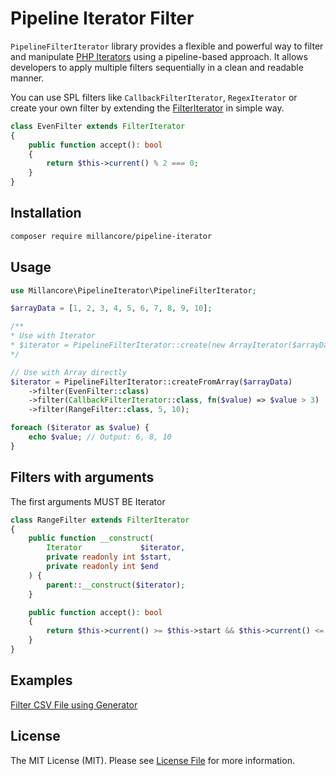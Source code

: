 
# Pipeline Iterator Filter

`PipelineFilterIterator` library provides a flexible and powerful way to filter
and manipulate [PHP Iterators](https://www.php.net/manual/en/spl.iterators.php)
using a pipeline-based approach. It allows developers to apply multiple filters sequentially 
in a clean and readable manner.

You can use SPL filters like 
`CallbackFilterIterator`, `RegexIterator` or create your own filter by extending the 
[FilterIterator](https://www.php.net/manual/en/class.filteriterator.php) in simple way.

```php
class EvenFilter extends FilterIterator
{
    public function accept(): bool
    {
        return $this->current() % 2 === 0;
    }
}
```

## Installation

```bash
composer require millancore/pipeline-iterator
```

## Usage

```php
use Millancore\PipelineIterator\PipelineFilterIterator;

$arrayData = [1, 2, 3, 4, 5, 6, 7, 8, 9, 10];

/** 
* Use with Iterator
* $iterator = PipelineFilterIterator::create(new ArrayIterator($arrayData))
*/

// Use with Array directly
$iterator = PipelineFilterIterator::createFromArray($arrayData)
    ->filter(EvenFilter::class)
    ->filter(CallbackFilterIterator::class, fn($value) => $value > 3)
    ->filter(RangeFilter::class, 5, 10);

foreach ($iterator as $value) {
    echo $value; // Output: 6, 8, 10
}
```

## Filters with arguments
The first arguments MUST BE Iterator

```php
class RangeFilter extends FilterIterator
{
    public function __construct(
        Iterator             $iterator,
        private readonly int $start,
        private readonly int $end
    ) {
        parent::__construct($iterator);
    }

    public function accept(): bool
    {
        return $this->current() >= $this->start && $this->current() <= $this->end;
    }
}
```

## Examples
[Filter CSV File using Generator](https://github.com/millancore/pipeline-iterator/wiki/Filter-CSV-File-using-Generator)

## License

The MIT License (MIT). Please see [License File](LICENSE.md) for more information.




